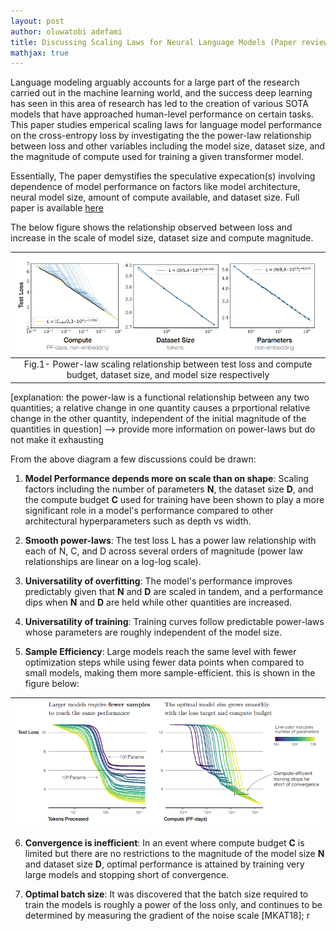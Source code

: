```yaml
---
layout: post
author: oluwatobi adefami
title: Discussing Scaling Laws for Neural Language Models (Paper review)
mathjax: true
---
```



Language modeling arguably accounts for a large part of the research carried out in the machine learning world, and the success deep learning has seen in this area of research has led to the creation of various SOTA models that have approached human-level performance on certain tasks. This paper studies emperical scaling laws for language model performance on the cross-entropy loss by investigating the the power-law relationship between loss and other variables including the model size, dataset size, and the magnitude of compute used for training a given transformer model.

Essentially, The paper demystifies the speculative expecation(s) involving dependence of model performance on factors like model architecture, neural model size, amount of compute available, and dataset size. Full paper is available [here](https://arxiv.org/abs/2001.08361)

The below figure shows the relationship observed between loss and increase in the scale of model size, dataset size and compute magnitude. 

|![loss relstionship prelim](/assets/power-law-relationship1.png)|
|:--:|
|Fig.1- Power-law scaling relationship between test loss and compute budget, dataset size, and model size respectively|

[explanation: the power-law is a functional relationship between any two quantities; a relative change in one quantity causes a prportional relative change in the other quantity, independent of the initial magnitude of the quantities in question] --> provide more information on power-laws but do not make it exhausting


From the above diagram a few discussions could be drawn:

1. **Model Performance depends more on scale than on shape**: Scaling factors including the number of parameters **N**, the dataset size **D**, and the compute budget **C** used for training have been shown to play a more significant role in a model's performance compared to other architectural hyperparameters such as depth vs width.

2. **Smooth power-laws**: The test loss L has a power law relationship with each of N, C, and D across several orders of magnitude (power law relationships are linear on a log-log scale). 

3. **Universatility of overfitting**: The model's performance improves predictably given that **N** and **D** are scaled in tandem, and a performance dips when **N** and **D** are held while other quantities are increased.

4. **Universatility of training**: Training curves follow predictable power-laws whose parameters are roughly independent of the model size.

5. **Sample Efficiency**: Large models reach the same level with fewer optimization steps while using fewer data points when compared to small models, making them more sample-efficient. this is shown in the figure below:

![loss relstionship prelim](/assets/sample-efficiency.png)|
|:--:|

6. **Convergence is inefficient**: In an event where compute budget **C** is limited but there are no restrictions to the magnitude of the model size **N** and dataset size **D**, optimal performance is attained by training very large models and stopping short of convergence.

7. **Optimal batch size**: It was discovered that the batch size required to train the models is roughly a power of the loss only, and continues to be determined by measuring the gradient of the noise scale [MKAT18]; r 